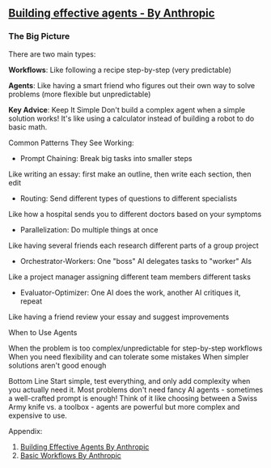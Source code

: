  
 ## [Building effective agents - By Anthropic](https://www.anthropic.com/engineering/building-effective-agents)

### The Big Picture
There are two main types:

**Workflows**: Like following a recipe step-by-step (very predictable)

**Agents**: Like having a smart friend who figures out their own way to solve problems (more flexible but unpredictable)

**Key Advice**: Keep It Simple
Don't build a complex agent when a simple solution works! It's like using a calculator instead of building a robot to do basic math.

Common Patterns They See Working:
* Prompt Chaining: Break big tasks into smaller steps

Like writing an essay: first make an outline, then write each section, then edit

* Routing: Send different types of questions to different specialists

Like how a hospital sends you to different doctors based on your symptoms

* Parallelization: Do multiple things at once

Like having several friends each research different parts of a group project

* Orchestrator-Workers: One "boss" AI delegates tasks to "worker" AIs

Like a project manager assigning different team members different tasks

* Evaluator-Optimizer: One AI does the work, another AI critiques it, repeat

Like having a friend review your essay and suggest improvements

When to Use Agents

When the problem is too complex/unpredictable for step-by-step workflows
When you need flexibility and can tolerate some mistakes
When simpler solutions aren't good enough

Bottom Line
Start simple, test everything, and only add complexity when you actually need it. Most problems don't need fancy AI agents - sometimes a well-crafted prompt is enough!
Think of it like choosing between a Swiss Army knife vs. a toolbox - agents are powerful but more complex and expensive to use.
 
 
 
 
 
 
 Appendix:
 1. [Building Effective Agents By Anthropic](https://www.anthropic.com/engineering/building-effective-agents)
 2. [Basic Workflows By Anthropic](https://github.com/anthropics/anthropic-cookbook/blob/main/patterns/agents/basic_workflows.ipynb)
 